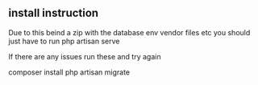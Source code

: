 ## install instruction
Due to this beind a zip with the database env vendor files etc you should just have to run 
php artisan serve 

If there are any issues run these and try again

composer install
php artisan migrate

